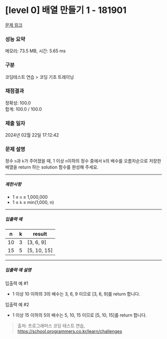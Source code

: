 # [level 0] 배열 만들기 1 - 181901 

[문제 링크](https://school.programmers.co.kr/learn/courses/30/lessons/181901) 

### 성능 요약

메모리: 73.5 MB, 시간: 5.65 ms

### 구분

코딩테스트 연습 > 코딩 기초 트레이닝

### 채점결과

정확성: 100.0<br/>합계: 100.0 / 100.0

### 제출 일자

2024년 02월 22일 17:12:42

### 문제 설명

<p>정수 <code>n</code>과 <code>k</code>가 주어졌을 때, 1 이상 <code>n</code>이하의 정수 중에서 <code>k</code>의 배수를 오름차순으로 저장한 배열을 return 하는 solution 함수를 완성해 주세요.</p>

<hr>

<h5>제한사항</h5>

<ul>
<li>1 ≤ <code>n</code> ≤ 1,000,000</li>
<li>1 ≤ <code>k</code> ≤ min(1,000, n)</li>
</ul>

<hr>

<h5>입출력 예</h5>
<table class="table">
        <thead><tr>
<th>n</th>
<th>k</th>
<th>result</th>
</tr>
</thead>
        <tbody><tr>
<td>10</td>
<td>3</td>
<td>[3, 6, 9]</td>
</tr>
<tr>
<td>15</td>
<td>5</td>
<td>[5, 10, 15]</td>
</tr>
</tbody>
      </table>
<hr>

<h5>입출력 예 설명</h5>

<p>입출력 예 #1</p>

<ul>
<li>1 이상 10 이하의 3의 배수는 3, 6, 9 이므로 [3, 6, 9]를 return 합니다.</li>
</ul>

<p>입출력 예 #2</p>

<ul>
<li>1 이상 15 이하의 5의 배수는 5, 10, 15 이므로 [5, 10, 15]를 return 합니다.</li>
</ul>


> 출처: 프로그래머스 코딩 테스트 연습, https://school.programmers.co.kr/learn/challenges